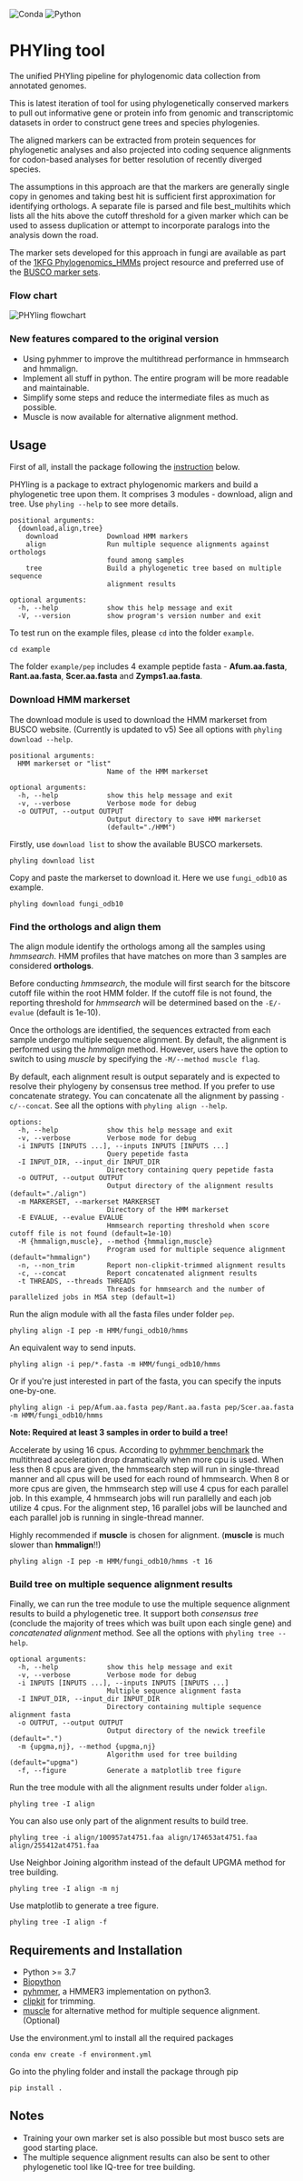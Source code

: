 ![Conda](https://github.com/stajichlab/PHYling_unified/actions/workflows/conda-building-check.yml/badge.svg)
![Python](https://img.shields.io/badge/python-3.9_%7C_3.10_%7C_3.11-blue)

# PHYling tool
The unified PHYling pipeline for phylogenomic data collection from annotated genomes.

This is latest iteration of tool for using phylogenetically conserved markers to pull out informative
gene or protein info from genomic and transcriptomic datasets in order to construct gene trees and species phylogenies.

The aligned markers can be extracted from protein sequences for phylogenetic analyses and also projected into coding sequence alignments for codon-based analyses for better resolution of recently diverged species.

The assumptions in this approach are that the markers are generally single copy in genomes and taking best hit is sufficient first approximation for identifying orthologs. A separate file is parsed and file best_multihits which lists all the hits above the cutoff threshold for a given marker which can be used to assess duplication or attempt to incorporate paralogs into the analysis down the road.

The marker sets developed for this approach in fungi are available as part of the [1KFG Phylogenomics_HMMs](https://github.com/1KFG/Phylogenomics_HMMs) project resource and preferred use of the [BUSCO marker sets](https://busco-data.ezlab.org/v5/data/lineages/).

### Flow chart
![PHYling flowchart](misc/phyling_flowchart.png)

### New features compared to the original version
- Using pyhmmer to improve the multithread performance in hmmsearch and hmmalign.
- Implement all stuff in python. The entire program will be more readable and maintainable.
- Simplify some steps and reduce the intermediate files as much as possible.
- Muscle is now available for alternative alignment method.

## Usage
First of all, install the package following the [instruction](#requirements-and-installation) below.

PHYling is a package to extract phylogenomic markers and build a phylogenetic
tree upon them. It comprises 3 modules - download, align and tree. Use `phyling --help` to see more details.
```
positional arguments:
  {download,align,tree}
    download            Download HMM markers
    align               Run multiple sequence alignments against orthologs
                        found among samples
    tree                Build a phylogenetic tree based on multiple sequence
                        alignment results

optional arguments:
  -h, --help            show this help message and exit
  -V, --version         show program's version number and exit
```

To test run on the example files, please `cd` into the folder `example`.
```
cd example
```
The folder `example/pep` includes 4 example peptide fasta - **Afum.aa.fasta**, **Rant.aa.fasta**, **Scer.aa.fasta** and **Zymps1.aa.fasta**.

### Download HMM markerset
The download module is used to download the HMM markerset from BUSCO website. (Currently is updated to v5)
See all options with `phyling download --help`.
```
positional arguments:
  HMM markerset or "list"
                        Name of the HMM markerset

optional arguments:
  -h, --help            show this help message and exit
  -v, --verbose         Verbose mode for debug
  -o OUTPUT, --output OUTPUT
                        Output directory to save HMM markerset
                        (default="./HMM")
```

Firstly, use `download list` to show the available BUSCO markersets.
```
phyling download list
```

Copy and paste the markerset to download it. Here we use `fungi_odb10` as example.
```
phyling download fungi_odb10
```

### Find the orthologs and align them
The align module identify the orthologs among all the samples using *hmmsearch*.
HMM profiles that have matches on more than 3 samples are considered **orthologs**.

Before conducting *hmmsearch*, the module will first search for the bitscore cutoff file within the root HMM folder.
If the cutoff file is not found, the reporting threshold for *hmmsearch* will be determined based on the `-E/-evalue` (default is 1e-10).

Once the orthologs are identified, the sequences extracted from each sample undergo multiple sequence alignment.
By default, the alignment is performed using the *hmmalign* method.
However, users have the option to switch to using *muscle* by specifying the `-M/--method muscle flag`.

By default, each alignment result is output separately and is expected to resolve their phylogeny by consensus tree method.
If you prefer to use concatenate strategy. You can concatenate all the alignment by passing `-c/--concat`.
See all the options with `phyling align --help`.
```
options:
  -h, --help            show this help message and exit
  -v, --verbose         Verbose mode for debug
  -i INPUTS [INPUTS ...], --inputs INPUTS [INPUTS ...]
                        Query pepetide fasta
  -I INPUT_DIR, --input_dir INPUT_DIR
                        Directory containing query pepetide fasta
  -o OUTPUT, --output OUTPUT
                        Output directory of the alignment results (default="./align")
  -m MARKERSET, --markerset MARKERSET
                        Directory of the HMM markerset
  -E EVALUE, --evalue EVALUE
                        Hmmsearch reporting threshold when score cutoff file is not found (default=1e-10)
  -M {hmmalign,muscle}, --method {hmmalign,muscle}
                        Program used for multiple sequence alignment (default="hmmalign")
  -n, --non_trim        Report non-clipkit-trimmed alignment results
  -c, --concat          Report concatenated alignment results
  -t THREADS, --threads THREADS
                        Threads for hmmsearch and the number of parallelized jobs in MSA step (default=1)
```

Run the align module with all the fasta files under folder `pep`.
```
phyling align -I pep -m HMM/fungi_odb10/hmms
```

An equivalent way to send inputs.
```
phyling align -i pep/*.fasta -m HMM/fungi_odb10/hmms
```

Or if you're just interested in part of the fasta, you can specify the inputs one-by-one.
```
phyling align -i pep/Afum.aa.fasta pep/Rant.aa.fasta pep/Scer.aa.fasta -m HMM/fungi_odb10/hmms
```
**Note: Required at least 3 samples in order to build a tree!**

Accelerate by using 16 cpus.
According to [pyhmmer benchmark](https://pyhmmer.readthedocs.io/en/stable/benchmarks.html) the multithread acceleration drop dramatically when more cpu is used.
When less then 8 cpus are given, the hmmsearch step will run in single-thread manner and all cpus will be used for each round of hmmsearch.
When 8 or more cpus are given, the hmmsearch step will use 4 cpus for each parallel job.
In this example, 4 hmmsearch jobs will run parallelly and each job utilize 4 cpus.
For the alignment step, 16 parallel jobs will be launched and each parallel job is running in single-thread manner.

Highly recommended if **muscle** is chosen for alignment. (**muscle** is much slower than **hmmalign**!!)
```
phyling align -I pep -m HMM/fungi_odb10/hmms -t 16
```

### Build tree on multiple sequence alignment results
Finally, we can run the tree module to use the multiple sequence alignment results to build a phylogenetic tree.
It support both *consensus tree* (conclude the majority of trees which was built upon each single gene) and *concatenated alignment* method.
See all the options with `phyling tree --help`.
```
optional arguments:
  -h, --help            show this help message and exit
  -v, --verbose         Verbose mode for debug
  -i INPUTS [INPUTS ...], --inputs INPUTS [INPUTS ...]
                        Multiple sequence alignment fasta
  -I INPUT_DIR, --input_dir INPUT_DIR
                        Directory containing multiple sequence alignment fasta
  -o OUTPUT, --output OUTPUT
                        Output directory of the newick treefile (default=".")
  -m {upgma,nj}, --method {upgma,nj}
                        Algorithm used for tree building (default="upgma")
  -f, --figure          Generate a matplotlib tree figure
```

Run the tree module with all the alignment results under folder `align`.
```
phyling tree -I align
```

You can also use only part of the alignment results to build tree.
```
phyling tree -i align/100957at4751.faa align/174653at4751.faa align/255412at4751.faa
```

Use Neighbor Joining algorithm instead of the default UPGMA method for tree building.
```
phyling tree -I align -m nj
```

Use matplotlib to generate a tree figure.
```
phyling tree -I align -f
```

## Requirements and Installation
- Python >= 3.7
- [Biopython](https://biopython.org/)
- [pyhmmer](https://pyhmmer.readthedocs.io/en/stable/index.html), a HMMER3 implementation on python3.
- [clipkit](https://jlsteenwyk.com/ClipKIT/) for trimming.
- [muscle](https://drive5.com/muscle5/) for alternative method for multiple sequence alignment. (Optional)

Use the environment.yml to install all the required packages
```
conda env create -f environment.yml
```

Go into the phyling folder and install the package through pip
```
pip install .
```

## Notes
- Training your own marker set is also possible but most busco sets are good starting place.
- The multiple sequence alignment results can also be sent to other phylogenetic tool like IQ-tree for tree building.
